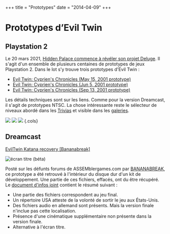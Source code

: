 +++
title = "Prototypes"
date = "2014-04-09"
+++

# Prototypes d’Evil Twin

## Playstation 2

Le 20 mars 2021, [Hidden Palace commence à révéler son projet Deluge](https://hiddenpalace.org/Project_Deluge_-_Sony_PlayStation_2_\(List\)). Il s'agit d'un ensemble de plusieurs centaines de prototypes de jeux Playstation 2. Dans le lot s'y trouve trois prototypes d'Evil Twin :

- [Evil Twin: Cyprien's Chronicles (May 15, 2001 prototype)](https://hiddenpalace.org/Evil_Twin:_Cyprien%27s_Chronicles_\(May_15,_2001_prototype\))
- [Evil Twin: Cyprien's Chronicles (Jun 5, 2001 prototype)](https://hiddenpalace.org/Evil_Twin:_Cyprien%27s_Chronicles_\(Jun_5,_2001_prototype\))
- [Evil Twin: Cyprien's Chronicles (Sep 13, 2001 prototype)](https://hiddenpalace.org/Evil_Twin:_Cyprien%27s_Chronicles_\(Sep_13,_2001_prototype\))

Les détails techniques sont sur les liens. Comme pour la version Dreamcast, il s'agit de prototypes NTSC. La chose intéressante reste le sélecteur de niveaux abordé dans les [Trivias](https://eviltwin.vibvib.fr/pages/Trivia/) et visible dans les [galeries](https://eviltwin.vibvib.fr/developpement/Levels_Selector/).

![](/images/PS2_Evil_Twin_V0.612_Previewed.jpg)
![](/images/PS2_Evil_Twin_Preview_6.12.04.jpg)
![](/images/PS2_Evil_Twin_Review.jpg)
{.cols}

## Dreamcast

[EvilTwin Katana recovery \[Bananabreak\]](https://hiddenpalace.org/Evil_Twin:_Cyprien%27s_Chronicles_\(Dec_10,_2001_Katana_Development_Files\))

![écran titre (béta)](/images/Evil_Twin_Bananabreak.jpg)

Posté sur les défunts forums de ASSEMblergames.com par [BANANABREAK](https://hiddenpalace.org/BANANABREAK), ce prototype a été retrouvé à l'intérieur du disque dur d'un kit de développement. Une partie de ces fichiers, effacés, ont du être récupéré. Le [document d'infos joint](https://eviltwin.vibvib.fr/files/bananabreak_infos.txt) contient le résumé suivant :

- Une partie des fichiers correspondent au jeu final.
- Un répertoire USA atteste de la volonté de sortir le jeu aux États-Unis.
- Des fichiers audio en allemand sont présents. Mais la version finale n'inclue pas cette localisation.
- Présence d'une cinématique supplémentaire non présente dans la version finale.
- Alternative à l'écran titre.